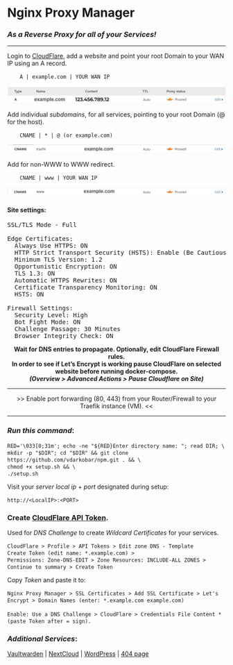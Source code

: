
# Nginx Proxy Manager
### *As a Reverse Proxy for all of your Services!*  
  
---
  
Login to <a href="https://dash.cloudflare.com/">CloudFlare</a>, add a website and point your root Domain to your WAN IP using an A record.  
```
    A | example.com | YOUR WAN IP
```
<p align="center">
  <img src="https://github.com/vdarkobar/NPM/blob/main/shared/A-record.webp">
</p>
  
Add individual *subdomains*, for all services, pointing to your root Domain (@ for the host).  
```
    CNAME | * | @ (or example.com)
```
<p align="center">
  <img src="https://github.com/vdarkobar/NPM/blob/main/shared/sub-domain.webp">
</p>
  
Add for non-WWW to WWW redirect.  
```
    CNAME | www | YOUR WAN IP
```
<p align="center">
  <img src="https://github.com/vdarkobar/NPM/blob/main/shared/www.webp">
</p>
  
#### Site settings:  

<pre>
SSL/TLS Mode - Full  

Edge Certificates:  
  Always Use HTTPS: ON  
  HTTP Strict Transport Security (HSTS): Enable (Be Cautious)  
  Minimum TLS Version: 1.2  
  Opportunistic Encryption: ON  
  TLS 1.3: ON  
  Automatic HTTPS Rewrites: ON  
  Certificate Transparency Monitoring: ON  
  HSTS: ON  
  
Firewall Settings:  
  Security Level: High  
  Bot Fight Mode: ON  
  Challenge Passage: 30 Minutes  
  Browser Integrity Check: ON  
</pre>
   
<p align="center">
  <b> Wait for DNS entries to propagate. Optionally, edit CloudFlare Firewall rules. </b><br>
  <b> In order to see if Let’s Encrypt is working pause CloudFlare on selected website before running docker-compose. </b><br>
  <b><i> (Overview > Advanced Actions > Pause Cloudflare on Site) </i></b><br>
</p>
  
---  

<p align="center">
>> Enable port forwarding (80, 443) from your Router/Firewall to your Traefik instance (VM). <<
</p>

---  
  
### *Run this command*:
```
RED='\033[0;31m'; echo -ne "${RED}Enter directory name: "; read DIR; \
mkdir -p "$DIR"; cd "$DIR" && git clone https://github.com/vdarkobar/npm.git . && \
chmod +x setup.sh && \
./setup.sh
```
  
Visit your *server local ip* + *port* designated during setup:
```
http://<LocalIP>:<PORT>
```

### Create <a href="https://dash.cloudflare.com/profile/api-tokens">CloudFlare API Token</a>. 

Used for *DNS Challenge* to create *Wildcard Certificates* for your services.
```
CloudFlare > Profile > API Tokens > Edit zone DNS - Template
Create Token (edit name: *.example.com) > 
Permissions: Zone-DNS-EDIT > Zone Resources: INCLUDE-ALL ZONES > Continue to summary > Create Token
```
Copy *Token* and paste it to:
```
Nginx Proxy Manager > SSL Certificates > Add SSL Certificate > Let's Encrypt > Domain Names (enter: *.example.com example.com) 

Enable: Use a DNS Challenge > CloudFlare > Credentials File Content * (paste Token after = sign).
```
  
### *Additional Services*:
<p align="left">
  <a href="https://github.com/vdarkobar/Vaultwarden">Vaultwarden</a> |  
  <a href="https://github.com/vdarkobar/NC">NextCloud</a> |  
  <a href="https://github.com/vdarkobar/WP">WordPress</a> |  
  <a href="https://github.com/vdarkobar/npm/blob/main/shared/404.md">404 page</a>
  <br><br>
</p>  
